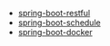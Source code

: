 - [spring-boot-restful](https://github.com/keer2345/java-spring-boot-cloud-tutorials/tree/master/spring.io/spring-boot-restful)
- [spring-boot-schedule](https://github.com/keer2345/java-spring-boot-cloud-tutorials/tree/master/spring.io/spring-boot-schedule)
- [spring-boot-docker](https://github.com/keer2345/java-spring-boot-cloud-tutorials/tree/master/spring.io/spring-boot-docker)
